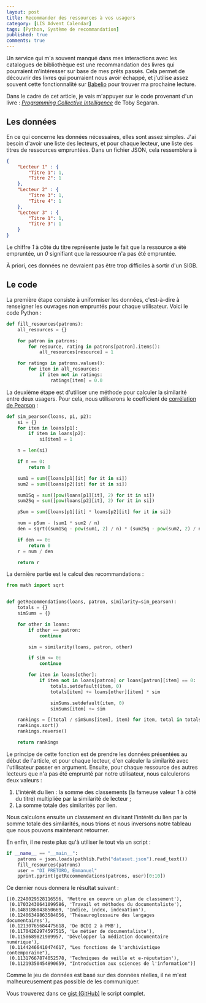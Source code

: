 ```yaml
---
layout: post
title: Recommander des ressources à vos usagers
category: [LIS Advent Calendar]
tags: [Python, Système de recommandation]
published: true
comments: true
--- 
```


Un service qui m'a souvent manqué dans mes interactions avec les
catalogues de bibliothèque est une recommandation des livres qui
pourraient m'intéresser sur base de mes prêts passés. Cela permet de
découvrir des livres qui pourraient nous avoir échappé, et j'utilise
assez souvent cette fonctionnalité sur [Babelio](http://babelio.com/)
pour trouver ma prochaine lecture. 

Dans le cadre de cet article, je vais m'appuyer sur le code provenant
d'un livre : [*Programming Collective
Intelligence*](https://www.goodreads.com/book/show/1741472.Programming_Collective_Intelligence)
de Toby Segaran.

## Les données

En ce qui concerne les données nécessaires, elles sont assez
simples. J'ai besoin d'avoir une liste des lecteurs, et pour chaque
lecteur, une liste des titres de ressources empruntées. Dans un
fichier JSON, cela ressemblera à 

```json
{
	"Lecteur 1" : {
		"Titre 1": 1,
		"Titre 2": 1
	},
	"Lecteur 2" : {
		"Titre 3": 1,
		"Titre 4": 1
	},
	"Lecteur 3" : {
		"Titre 1": 1,
		"Titre 3": 1
	}
}
```

Le chiffre *1* à côté du titre représente juste le fait que la
ressource a été empruntée, un *0* signifiant que la ressource n'a pas
été empruntée. 

À priori, ces données ne devraient pas être trop difficiles à sortir
d'un SIGB. 

## Le code

La première étape consiste à uniformiser les données, c'est-à-dire à
renseigner les ouvrages non empruntés pour chaque utilisateur. Voici
le code Python :

```python
def fill_resources(patrons):
    all_resources = {}

	for patron in patrons:
        for resource, rating in patrons[patron].items():
            all_resources[resource] = 1

    for ratings in patrons.values():
        for item in all_resources:
            if item not in ratings:
                ratings[item] = 0.0
```

La deuxième étape est d'utiliser une méthode pour calculer la
similarité entre deux usagers. Pour cela, nous utiliserons le
coefficient de [corrélation de
Pearson](https://fr.wikipedia.org/wiki/Corr%C3%A9lation_(statistiques)#Coefficient_de_corr%C3%A9lation_lin%C3%A9aire_de_Bravais-Pearson)
:

```python
def sim_pearson(loans, p1, p2):
    si = {}
    for item in loans[p1]:
        if item in loans[p2]:
            si[item] = 1

    n = len(si)

    if n == 0:
        return 0

    sum1 = sum([loans[p1][it] for it in si])
    sum2 = sum([loans[p2][it] for it in si])

    sum1Sq = sum([pow(loans[p1][it], 2) for it in si])
    sum2Sq = sum([pow(loans[p2][it], 2) for it in si])

    pSum = sum([loans[p1][it] * loans[p2][it] for it in si])

    num = pSum - (sum1 * sum2 / n)
    den = sqrt((sum1Sq - pow(sum1, 2) / n) * (sum2Sq - pow(sum2, 2) / n))

    if den == 0:
        return 0
    r = num / den

    return r
```

La dernière partie est le calcul des recommandations : 

```python
from math import sqrt


def getRecommendations(loans, patron, similarity=sim_pearson):
    totals = {}
    simSums = {}

    for other in loans:
        if other == patron:
            continue

        sim = similarity(loans, patron, other)

        if sim <= 0:
            continue

        for item in loans[other]:
            if item not in loans[patron] or loans[patron][item] == 0:
                totals.setdefault(item, 0)
                totals[item] += loans[other][item] * sim

                simSums.setdefault(item, 0)
                simSums[item] += sim

    rankings = [(total / simSums[item], item) for item, total in totals.items()]
    rankings.sort()
    rankings.reverse()

    return rankings
```

Le principe de cette fonction est de prendre les données présentées au
début de l'article, et pour chaque lecteur, d'en calculer la
similarité avec l'utilisateur passer en argument. Ensuite, pour chaque
ressource des autres lecteurs que n'a pas été emprunté par notre
utilisateur, nous calculerons deux valeurs :

1. L'intérêt du lien : la somme des classements (la fameuse valeur *1*
   à côté du titre) multipliée par la similarité de lecteur ;
2. La somme totale des similarités par lien. 

Nous calculons ensuite un classement en divisant l'intérêt du lien par
la somme totale des similarités, nous trions et nous inversons notre
tableau que nous pouvons maintenant retourner. 

En enfin, il ne reste plus qu'à utiliser le tout via un script :

```python
if __name__ == "__main__":
    patrons = json.loads(pathlib.Path("dataset.json").read_text())
    fill_resources(patrons)
    user = "DI PRETORO, Emmanuel"
    pprint.pprint(getRecommendations(patrons, user)[0:10])
```

Ce dernier nous donnera le résultat suivant : 

```text
[(0.2248029528116556, 'Mettre en oeuvre un plan de classement'),
 (0.17032430641099586, 'Travail et méthodes du documentaliste'),
 (0.1489186043850669, 'Indice, index, indexation'),
 (0.12406349863584056, 'Thésauroglossaire des langages documentaires'),
 (0.12130765684475618, 'De BCDI 2 à PMB'),
 (0.11704262974597515, 'Le métier de documentaliste'),
 (0.1158689821989957, 'Développer la médiation documentaire numérique'),
 (0.11442466410474617, "Les fonctions de l'archivistique contemporaine"),
 (0.11317667874052578, 'Techniques de veille et e-réputation'),
 (0.11219350454890659, "Introduction aux sciences de l'information")]
```

Comme le jeu de données est basé sur des données réelles, il ne m'est
malheureusement pas possible de les communiquer. 

Vous trouverez dans ce [gist
(GitHub)](https://gist.github.com/edipretoro/0f6794246630a8ff012f7b6ad74cdfa1)
le script complet. 
